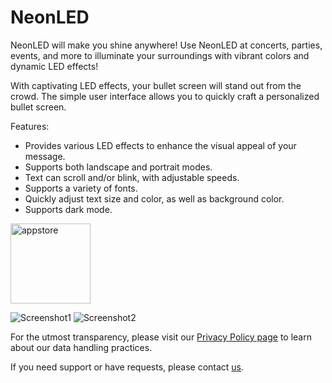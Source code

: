 # NeonLED

NeonLED will make you shine anywhere! Use NeonLED at concerts, parties, events, and more to illuminate your surroundings with vibrant colors and dynamic LED effects!

With captivating LED effects, your bullet screen will stand out from the crowd. The simple user interface allows you to quickly craft a personalized bullet screen.

Features:
- Provides various LED effects to enhance the visual appeal of your message.
- Supports both landscape and portrait modes.
- Text can scroll and/or blink, with adjustable speeds.
- Supports a variety of fonts.
- Quickly adjust text size and color, as well as background color.
- Supports dark mode.

<a href="https://apps.apple.com/us/app/neonled-led-banner/id6474363843">
  <img src="https://elibooklover.github.io/Colorizer/appstore.png" alt="appstore" width="128"/>
</a>

![Screenshot1](https://elibooklover.github.io/NeonLED/Screenshot1.png) ![Screenshot2](https://elibooklover.github.io/NeonLED/Screenshot2.png) 

For the utmost transparency, please visit our [Privacy Policy page](privacy.md) to learn about our data handling practices.

If you need support or have requests, please contact [us](mailto:appdeveloperkim@gmail.com).
